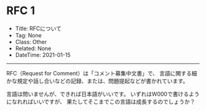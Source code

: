 # RFC 1

- Title: RFCについて
- Tag: None
- Class: Other
- Related: None
- DateTime: 2021-01-15

---

RFC（Request for Comment）は「コメント募集中文書」で、
言語に関する細かな規定や話し合いなどの記録、または、問題提起などが書かれています。

言語は問いませんが、できれば日本語がいいです。
いずれはW000で書けるようになれればいいですが、
果たしてそこまでこの言語は成長するのでしょうか？
